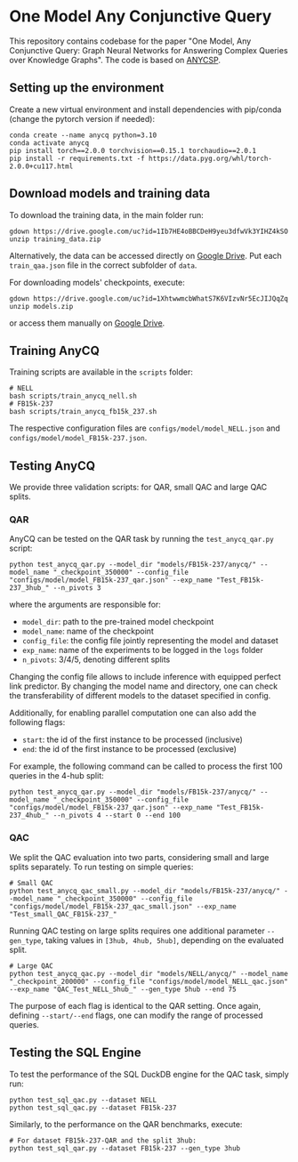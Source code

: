 # One Model Any Conjunctive Query

This repository contains codebase for the paper "One Model, Any Conjunctive Query: Graph Neural Networks for Answering Complex Queries over Knowledge Graphs". The code is based on [ANYCSP](https://github.com/toenshoff/ANYCSP).

## Setting up the environment

Create a new virtual environment and install dependencies with pip/conda (change the pytorch version if needed):
```
conda create --name anycq python=3.10
conda activate anycq
pip install torch==2.0.0 torchvision==0.15.1 torchaudio==2.0.1
pip install -r requirements.txt -f https://data.pyg.org/whl/torch-2.0.0+cu117.html
```

## Download models and training data

To download the training data, in the main folder run:
```
gdown https://drive.google.com/uc?id=1Ib7HE4oBBCDeH9yeu3dfwVk3YIHZ4kSO
unzip training_data.zip
```
Alternatively, the data can be accessed directly on [Google Drive](https://drive.google.com/file/d/1Ib7HE4oBBCDeH9yeu3dfwVk3YIHZ4kSO/view). Put each `train_qaa.json` file in the correct subfolder of `data`.

For downloading models' checkpoints, execute:
```
gdown https://drive.google.com/uc?id=1XhtwwmcbWhatS7K6VIzvNr5EcJIJQqZq
unzip models.zip
```
or access them manually on [Google Drive](https://drive.google.com/file/d/1XhtwwmcbWhatS7K6VIzvNr5EcJIJQqZq/view?usp=sharing).


## Training AnyCQ
Training scripts are available in the `scripts` folder:
```
# NELL
bash scripts/train_anycq_nell.sh
# FB15k-237
bash scripts/train_anycq_fb15k_237.sh
```
The respective configuration files are `configs/model/model_NELL.json` and `configs/model/model_FB15k-237.json`.

## Testing AnyCQ
We provide three validation scripts: for QAR, small QAC and large QAC splits.

### QAR
AnyCQ can be tested on the QAR task by running the `test_anycq_qar.py` script:
```
python test_anycq_qar.py --model_dir "models/FB15k-237/anycq/" --model_name "_checkpoint_350000" --config_file "configs/model/model_FB15k-237_qar.json" --exp_name "Test_FB15k-237_3hub_" --n_pivots 3
```
where the arguments are responsible for:
- `model_dir`: path to the pre-trained model checkpoint
- `model_name`: name of the checkpoint
- `config_file`: the config file jointly representing the model and dataset
- `exp_name`: name of the experiments to be logged in the `logs` folder
- `n_pivots`: 3/4/5, denoting different splits

Changing the config file allows to include inference with equipped perfect link predictor. By changing the model name and directory, one can check the transferability of different models to the dataset specified in config.

Additionally, for enabling parallel computation one can also add the following flags:
- `start`: the id of the first instance to be processed (inclusive)
- `end`: the id of the first instance to be processed (exclusive)

For example, the following command can be called to process the first 100 queries in the 4-hub split:
```
python test_anycq_qar.py --model_dir "models/FB15k-237/anycq/" --model_name "_checkpoint_350000" --config_file "configs/model/model_FB15k-237_qar.json" --exp_name "Test_FB15k-237_4hub_" --n_pivots 4 --start 0 --end 100
``` 

### QAC
We split the QAC evaluation into two parts, considering small and large splits separately. To run testing on simple queries:
```
# Small QAC
python test_anycq_qac_small.py --model_dir "models/FB15k-237/anycq/" --model_name "_checkpoint_350000" --config_file "configs/model/model_FB15k-237_qac_small.json" --exp_name "Test_small_QAC_FB15k-237_"
```

Running QAC testing on large splits requires one additional parameter `--gen_type`, taking values in `[3hub, 4hub, 5hub]`, depending on the evaluated split.

```
# Large QAC
python test_anycq_qac.py --model_dir "models/NELL/anycq/" --model_name "_checkpoint_200000" --config_file "configs/model/model_NELL_qac.json" --exp_name "QAC_Test_NELL_5hub_" --gen_type 5hub --end 75
```

The purpose of each flag is identical to the QAR setting. Once again, defining `--start/--end` flags, one can modify the range of processed queries.

## Testing the SQL Engine
To test the performance of the SQL DuckDB engine for the QAC task, simply run:
```
python test_sql_qac.py --dataset NELL
python test_sql_qac.py --dataset FB15k-237
```

Similarly, to the performance on the QAR benchmarks, execute:
```
# For dataset FB15k-237-QAR and the split 3hub:
python test_sql_qar.py --dataset FB15k-237 --gen_type 3hub
```